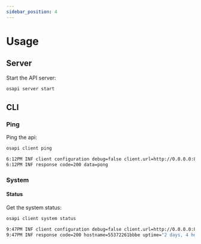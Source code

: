 ```yaml
---
sidebar_position: 4
---
```


# Usage

## Server

Start the API server:

```bash
osapi server start
```

## CLI

### Ping

Ping the api:

```bash
osapi client ping

6:12PM INF client configuration debug=false client.url=http://0.0.0.0:8080
6:12PM INF response code=200 data=pong
```

### System

#### Status

Get the system status:

```bash
osapi client system status

9:47PM INF client configuration debug=false client.url=http://0.0.0.0:8080
9:47PM INF response code=200 hostname=55372261bbbe uptime="2 days, 4 hours, 58 minutes" load.1m=0 load.5m=0 load.15m=0 memory.Total=16788750336 memory.Free=686661632 memory.Used=14723842048 disks.0.Name=/etc/resolv.conf disks.0.Total=270233210880 disks.0.Used=20075712512 disks.0.Free=236396883968 disks.1.Name=/etc/hostname disks.1.Total=270233210880 disks.1.Used=20075712512 disks.1.Free=236396883968 disks.2.Name=/etc/hosts disks.2.Total=270233210880 disks.2.Used=20075712512 disks.2.Free=236396883968
```

